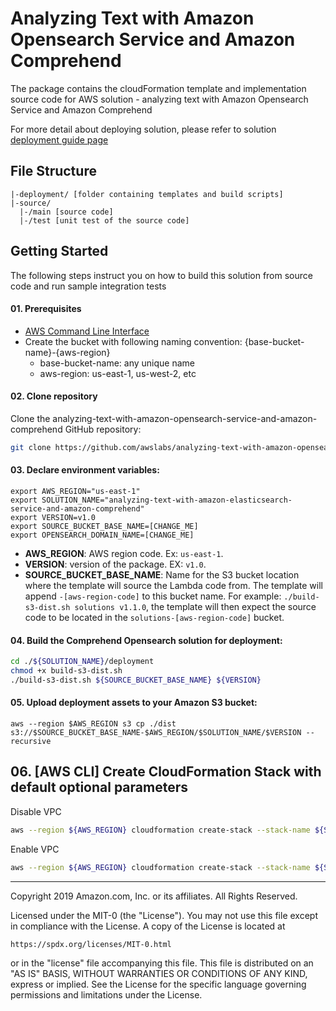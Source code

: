 # Analyzing Text with Amazon Opensearch Service and Amazon Comprehend
The package contains the cloudFormation template and implementation source code for AWS solution - analyzing text with Amazon Opensearch Service and Amazon Comprehend

For more detail about deploying solution, please refer to solution [deployment guide page](https://aws.amazon.com/solutions/analyzing-text-with-amazon-elasticsearch-service-and-amazon-comprehend/)

## File Structure
```
|-deployment/ [folder containing templates and build scripts]
|-source/
  |-/main [source code]
  |-/test [unit test of the source code]
```

## Getting Started
The following steps instruct you on how to build this solution from source code and run sample integration tests

#### 01. Prerequisites

* [AWS Command Line Interface](https://aws.amazon.com/cli/)
* Create the bucket with following naming convention: {base-bucket-name}-{aws-region}
  * base-bucket-name: any unique name
  * aws-region: us-east-1, us-west-2, etc

#### 02. Clone repository
Clone the analyzing-text-with-amazon-opensearch-service-and-amazon-comprehend GitHub repository:

```bash
git clone https://github.com/awslabs/analyzing-text-with-amazon-opensearch-service-and-amazon-comprehend.git
```

#### 03. Declare environment variables:
```
export AWS_REGION="us-east-1"
export SOLUTION_NAME="analyzing-text-with-amazon-elasticsearch-service-and-amazon-comprehend"
export VERSION=v1.0
export SOURCE_BUCKET_BASE_NAME=[CHANGE_ME]
export OPENSEARCH_DOMAIN_NAME=[CHANGE_ME]
```
- **AWS_REGION**: AWS region code. Ex: ```us-east-1```.
- **VERSION**: version of the package. EX: ```v1.0```.
- **SOURCE_BUCKET_BASE_NAME**: Name for the S3 bucket location where the template will source the Lambda code from. The template will append ```-[aws-region-code]``` to this bucket name. For example: ```./build-s3-dist.sh solutions v1.1.0```, the template will then expect the source code to be located in the ```solutions-[aws-region-code]``` bucket.

#### 04. Build the Comprehend Opensearch solution for deployment:
```bash
cd ./${SOLUTION_NAME}/deployment
chmod +x build-s3-dist.sh
./build-s3-dist.sh ${SOURCE_BUCKET_BASE_NAME} ${VERSION}
```

#### 05. Upload deployment assets to your Amazon S3 bucket:
```
aws --region $AWS_REGION s3 cp ./dist s3://$SOURCE_BUCKET_BASE_NAME-$AWS_REGION/$SOLUTION_NAME/$VERSION --recursive
```

## 06. [AWS CLI] Create CloudFormation Stack with default optional parameters
Disable VPC
```bash
aws --region ${AWS_REGION} cloudformation create-stack --stack-name ${SOLUTION_NAME} --template-url https://s3.amazonaws.com/${SOURCE_BUCKET_BASE_NAME}-${AWS_REGION}/${SOLUTION_NAME}/${VERSION}/${SOLUTION_NAME}.template  --parameters ParameterKey=DomainName,ParameterValue=${OPENSEARCH_DOMAIN_NAME} ParameterKey=ESServiceRoleExists,ParameterValue=true --capabilities "CAPABILITY_IAM"
```
Enable VPC
```bash
aws --region ${AWS_REGION} cloudformation create-stack --stack-name ${SOLUTION_NAME} --template-url https://s3.amazonaws.com/${SOURCE_BUCKET_BASE_NAME}-${AWS_REGION}/${SOLUTION_NAME}/${VERSION}/${SOLUTION_NAME}.template  --parameters ParameterKey=DomainName,ParameterValue=${OPENSEARCH_DOMAIN_NAME} ParameterKey=ESServiceRoleExists,ParameterValue=true ParameterKey=EnableVPC,ParameterValue=true --capabilities "CAPABILITY_IAM"
```

***

Copyright 2019 Amazon.com, Inc. or its affiliates. All Rights Reserved.

Licensed under the MIT-0 (the "License"). You may not use this file except in compliance with the License. A copy of the License is located at

    https://spdx.org/licenses/MIT-0.html

or in the "license" file accompanying this file. This file is distributed on an "AS IS" BASIS, WITHOUT WARRANTIES OR CONDITIONS OF ANY KIND, express or implied. See the License for the specific language governing permissions and limitations under the License.
